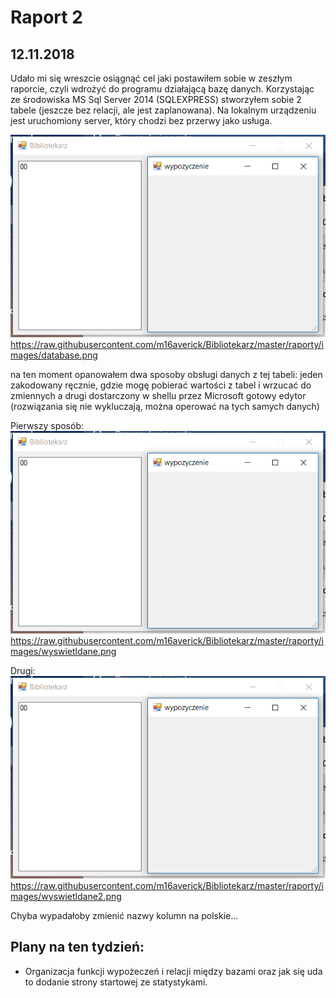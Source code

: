 # Raport 2
## 12.11.2018

Udało mi się wreszcie osiągnąć cel jaki postawiłem sobie w zeszłym raporcie, czyli wdrożyć do programu działającą bazę danych. Korzystając ze środowiska MS Sql Server 2014 (SQLEXPRESS) stworzyłem sobie 2 tabele (jeszcze bez relacji, ale jest zaplanowana). Na lokalnym urządzeniu jest uruchomiony server, który chodzi bez przerwy jako usługa.

![Alt text](/raporty/images/newwindow.png?raw=true "Tabela books w bazie danych library") https://raw.githubusercontent.com/m16averick/Bibliotekarz/master/raporty/images/database.png

na ten moment opanowałem dwa sposoby obsługi danych z tej tabeli: jeden zakodowany ręcznie, gdzie mogę pobierać wartości z tabel i wrzucać do zmiennych a drugi dostarczony w shellu przez Microsoft gotowy edytor (rozwiązania się nie wykluczają, można operować na tych samych danych)

Pierwszy sposób:
![Alt text](/raporty/images/newwindow.png?raw=true "Pierwszy sposob") https://raw.githubusercontent.com/m16averick/Bibliotekarz/master/raporty/images/wyswietldane.png

Drugi:
![Alt text](/raporty/images/newwindow.png?raw=true "Pierwszy sposob") https://raw.githubusercontent.com/m16averick/Bibliotekarz/master/raporty/images/wyswietldane2.png

Chyba wypadałoby zmienić nazwy kolumn na polskie...



## Plany na ten tydzień:
* Organizacja funkcji wypożeczeń i relacji między bazami oraz jak się uda to dodanie strony startowej ze statystykami.
